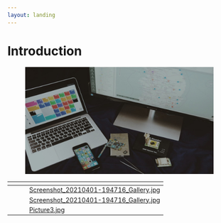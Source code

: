 ```yaml
---
layout: landing
---
```


# Introduction

<figure><img src=".gitbook/assets/Picture3.jpg" alt=""><figcaption></figcaption></figure>

<table data-view="cards"><thead><tr><th></th><th></th><th></th><th data-hidden data-card-cover data-type="files"></th></tr></thead><tbody><tr><td></td><td></td><td></td><td><a href=".gitbook/assets/Screenshot_20210401-194716_Gallery.jpg">Screenshot_20210401-194716_Gallery.jpg</a></td></tr><tr><td></td><td></td><td></td><td><a href=".gitbook/assets/Screenshot_20210401-194716_Gallery.jpg">Screenshot_20210401-194716_Gallery.jpg</a></td></tr><tr><td></td><td></td><td></td><td><a href=".gitbook/assets/Picture3.jpg">Picture3.jpg</a></td></tr></tbody></table>
